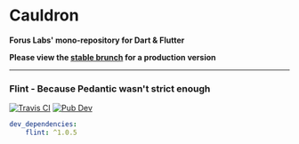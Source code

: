 # Cauldron

**Forus Labs' mono-repository for Dart & Flutter**

**Please view the [stable brunch](https://github.com/forus-labs/cauldron/tree/stable) for a production version**

***
### Flint - Because Pedantic wasn't strict enough

[![Travis CI](https://img.shields.io/travis/forus-labs/cauldron/master?logo=travis)](https://travis-ci.com/forus-labs/cauldron)
[![Pub Dev](https://img.shields.io/pub/v/flint)](https://pub.dev/packages/flint)

```YAML
dev_dependencies:
    flint: ^1.0.5
```

